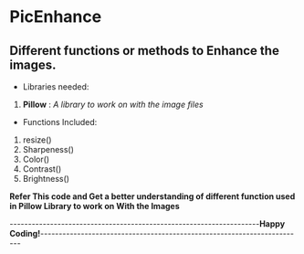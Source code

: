 # PicEnhance
## Different functions or methods to Enhance the images.

* Libraries needed:
1. **Pillow** : *A library to work on with the image files*

* Functions Included:
1. resize()
2. Sharpeness()
3. Color()
4. Contrast()
5. Brightness()

**Refer This code and Get a better understanding of different function used in Pillow Library to work on With the Images**

--------------------------------------------------------------------**Happy Coding!**------------------------------------------------------------------------
